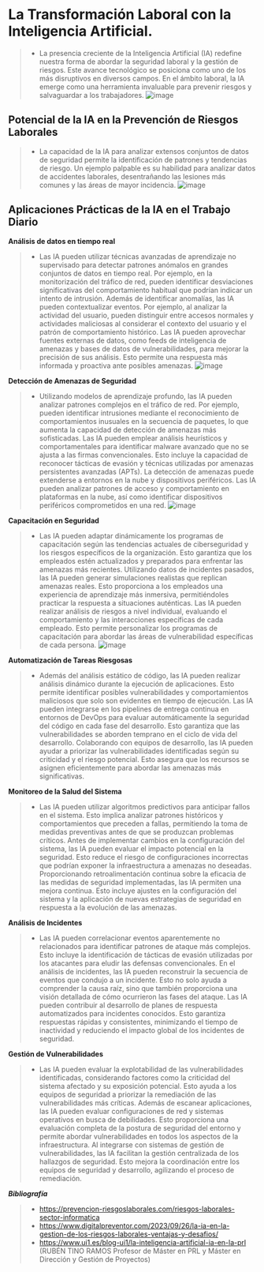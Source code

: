 # La Transformación Laboral con la Inteligencia Artificial.
>- La presencia creciente de la Inteligencia Artificial (IA) redefine nuestra forma de abordar la seguridad laboral y la gestión de riesgos. Este avance tecnológico se posiciona como uno de los más disruptivos en diversos campos. En el ámbito laboral, la IA emerge como una herramienta invaluable para prevenir riesgos y salvaguardar a los trabajadores.
![image](https://github.com/GermanLamela/Proyecto-Hardware/assets/91904953/62ae9c43-daee-4a0a-a35e-157e60486eaa)

## Potencial de la IA en la Prevención de Riesgos Laborales ##
>- La capacidad de la IA para analizar extensos conjuntos de datos de seguridad permite la identificación de patrones y tendencias de riesgo. Un ejemplo palpable es su habilidad para analizar datos de accidentes laborales, desentrañando las lesiones más comunes y las áreas de mayor incidencia.
![image](https://github.com/GermanLamela/Proyecto-Hardware/assets/91904953/d2d40759-a481-461c-89cd-fbadadfdffda)

>
## Aplicaciones Prácticas de la IA en el Trabajo Diario ##

**Análisis de datos en tiempo real**
>- Las IA pueden utilizar técnicas avanzadas de aprendizaje no supervisado para detectar patrones anómalos en grandes conjuntos de datos en tiempo real. Por ejemplo, en la monitorización del tráfico de red, pueden identificar desviaciones significativas del comportamiento habitual que podrían indicar un intento de intrusión. Además de identificar anomalías, las IA pueden contextualizar eventos. Por ejemplo, al analizar la actividad del usuario, pueden distinguir entre accesos normales y actividades maliciosas al considerar el contexto del usuario y el patrón de comportamiento histórico. Las IA pueden aprovechar fuentes externas de datos, como feeds de inteligencia de amenazas y bases de datos de vulnerabilidades, para mejorar la precisión de sus análisis. Esto permite una respuesta más informada y proactiva ante posibles amenazas.
![image](https://github.com/GermanLamela/Proyecto-Hardware/assets/91904953/ac84c1c0-87b1-463f-9c4f-543c56a26493)

>  
**Detección de Amenazas de Seguridad**
>- Utilizando modelos de aprendizaje profundo, las IA pueden analizar patrones complejos en el tráfico de red. Por ejemplo, pueden identificar intrusiones mediante el reconocimiento de comportamientos inusuales en la secuencia de paquetes, lo que aumenta la capacidad de detección de amenazas más sofisticadas. Las IA pueden emplear análisis heurísticos y comportamentales para identificar malware avanzado que no se ajusta a las firmas convencionales. Esto incluye la capacidad de reconocer tácticas de evasión y técnicas utilizadas por amenazas persistentes avanzadas (APTs). La detección de amenazas puede extenderse a entornos en la nube y dispositivos periféricos. Las IA pueden analizar patrones de acceso y comportamiento en plataformas en la nube, así como identificar dispositivos periféricos comprometidos en una red.
>![image](https://github.com/GermanLamela/Proyecto-Hardware/assets/91904953/7bd692c5-bc93-44d4-a8ef-3ff4123e63b6)

> 
**Capacitación en Seguridad**
>- Las IA pueden adaptar dinámicamente los programas de capacitación según las tendencias actuales de ciberseguridad y los riesgos específicos de la organización. Esto garantiza que los empleados estén actualizados y preparados para enfrentar las amenazas más recientes. Utilizando datos de incidentes pasados, las IA pueden generar simulaciones realistas que replican amenazas reales. Esto proporciona a los empleados una experiencia de aprendizaje más inmersiva, permitiéndoles practicar la respuesta a situaciones auténticas. Las IA pueden realizar análisis de riesgos a nivel individual, evaluando el comportamiento y las interacciones específicas de cada empleado. Esto permite personalizar los programas de capacitación para abordar las áreas de vulnerabilidad específicas de cada persona.
>![image](https://github.com/GermanLamela/Proyecto-Hardware/assets/91904953/d2fb8570-8b50-43c8-a8bb-50777d929094)



**Automatización de Tareas Riesgosas**
>- Además del análisis estático de código, las IA pueden realizar análisis dinámico durante la ejecución de aplicaciones. Esto permite identificar posibles vulnerabilidades y comportamientos maliciosos que solo son evidentes en tiempo de ejecución. Las IA pueden   integrarse en los pipelines de entrega continua en entornos de DevOps para evaluar automáticamente la seguridad del código en cada fase del desarrollo. Esto garantiza que las vulnerabilidades se aborden temprano en el ciclo de vida del desarrollo. Colaborando     con equipos de desarrollo, las IA pueden ayudar a priorizar las vulnerabilidades identificadas según su criticidad y el riesgo potencial. Esto asegura que los recursos se asignen eficientemente para abordar las amenazas más significativas.
>  

**Monitoreo de la Salud del Sistema**
>- Las IA pueden utilizar algoritmos predictivos para anticipar fallos en el sistema. Esto implica analizar patrones históricos y comportamientos que preceden a fallas, permitiendo la toma de medidas preventivas antes de que se produzcan problemas críticos. Antes de implementar cambios en la configuración del sistema, las IA pueden evaluar el impacto potencial en la seguridad. Esto reduce el riesgo de configuraciones incorrectas que podrían exponer la infraestructura a amenazas no deseadas. Proporcionando retroalimentación continua sobre la eficacia de las medidas de seguridad implementadas, las IA permiten una mejora continua. Esto incluye ajustes en la configuración del sistema y la aplicación de nuevas estrategias de seguridad en respuesta a la evolución de las amenazas.
>  

**Análisis de Incidentes**
>- Las IA pueden correlacionar eventos aparentemente no relacionados para identificar patrones de ataque más complejos. Esto incluye la identificación de tácticas de evasión utilizadas por los atacantes para eludir las defensas convencionales. En el análisis de incidentes, las IA pueden reconstruir la secuencia de eventos que condujo a un incidente. Esto no solo ayuda a comprender la causa raíz, sino que también proporciona una visión detallada de cómo ocurrieron las fases del ataque. Las IA pueden contribuir al desarrollo de planes de respuesta automatizados para incidentes conocidos. Esto garantiza respuestas rápidas y consistentes, minimizando el tiempo de inactividad y reduciendo el impacto global de los incidentes de seguridad.
>  

**Gestión de Vulnerabilidades**
>- Las IA pueden evaluar la explotabilidad de las vulnerabilidades identificadas, considerando factores como la criticidad del sistema afectado y su exposición potencial. Esto ayuda a los equipos de seguridad a priorizar la remediación de las vulnerabilidades más críticas. Además de escanear aplicaciones, las IA pueden evaluar configuraciones de red y sistemas operativos en busca de debilidades. Esto proporciona una evaluación completa de la postura de seguridad del entorno y permite abordar vulnerabilidades en todos los aspectos de la infraestructura. Al integrarse con sistemas de gestión de vulnerabilidades, las IA facilitan la gestión centralizada de los hallazgos de seguridad. Esto mejora la coordinación entre los equipos de seguridad y desarrollo, agilizando el proceso de remediación.
>

***Bibliografía***
>- https://prevencion-riesgoslaborales.com/riesgos-laborales-sector-informatica
>- https://www.digitalpreventor.com/2023/09/26/la-ia-en-la-gestion-de-los-riesgos-laborales-ventajas-y-desafios/
>- https://www.ui1.es/blog-ui1/la-inteligencia-artificial-ia-en-la-prl (RUBÉN TINO RAMOS Profesor de Máster en PRL y Máster en Dirección y Gestión de Proyectos)

